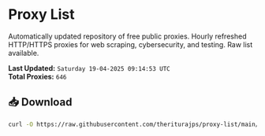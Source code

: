 # Proxy List

Automatically updated repository of free public proxies. Hourly refreshed HTTP/HTTPS proxies for web scraping, cybersecurity, and testing. Raw list available.

**Last Updated:** `Saturday 19-04-2025 09:14:53 UTC`  
**Total Proxies:** `646`

## 📥 Download
```bash
curl -O https://raw.githubusercontent.com/theriturajps/proxy-list/main/proxies.txt
